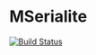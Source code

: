 MSerialite
==========

[![Build Status](https://travis-ci.org/MBEDSYS/MSerialite.svg?branch=master)](https://travis-ci.org/MBEDSYS/MSerialite)
